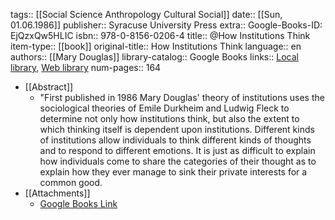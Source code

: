 tags:: [[Social Science Anthropology Cultural Social]]
date:: [[Sun, 01.06.1986]]
publisher:: Syracuse University Press
extra:: Google-Books-ID: EjQzxQw5HLIC
isbn:: 978-0-8156-0206-4
title:: @How Institutions Think
item-type:: [[book]]
original-title:: How Institutions Think
language:: en
authors:: [[Mary Douglas]]
library-catalog:: Google Books
links:: [Local library](zotero://select/library/items/8UAGJN4K), [Web library](https://www.zotero.org/users/6520516/items/8UAGJN4K)
num-pages:: 164

- [[Abstract]]
	- "First published in 1986 Mary Douglas' theory of institutions uses the sociological theories of Emile Durkheim and Ludwig Fleck to determine not only how institutions think, but also the extent to which thinking itself is dependent upon institutions. Different kinds of institutions allow individuals to think different kinds of thoughts and to respond to different emotions. It is just as difficult to explain how individuals come to share the categories of their thought as to explain how they ever manage to sink their private interests for a common good.
- [[Attachments]]
	- [Google Books Link](https://books.google.es/books?id=EjQzxQw5HLIC)